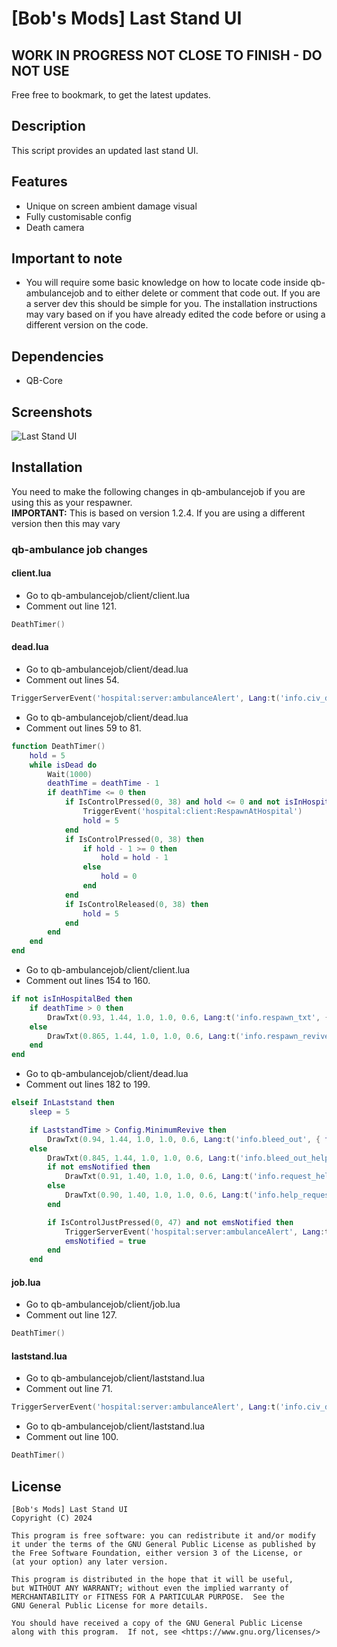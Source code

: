 # [Bob's Mods] Last Stand UI

## WORK IN PROGRESS NOT CLOSE TO FINISH - DO NOT USE

Free free to bookmark, to get the latest updates.

## Description

This script provides an updated last stand UI.

## Features

- Unique on screen ambient damage visual
- Fully customisable config
- Death camera

## Important to note

- You will require some basic knowledge on how to locate code inside qb-ambulancejob and to either delete or comment that code out. If you are a server dev this should be simple for you. The installation instructions may vary based on if you have already edited the code before or using a different version on the code.

## Dependencies

- QB-Core

## Screenshots

![Last Stand UI](https://i.imgur.com/ObKuQwE.png)

## Installation

You need to make the following changes in qb-ambulancejob if you are using this as your respawner.\
**IMPORTANT:** This is based on version 1.2.4. If you are using a different version then this may vary

### qb-ambulance job changes

#### client.lua

- Go to qb-ambulancejob/client/client.lua
- Comment out line 121.

```lua
DeathTimer()
```

#### dead.lua

- Go to qb-ambulancejob/client/dead.lua
- Comment out lines 54.

```lua
TriggerServerEvent('hospital:server:ambulanceAlert', Lang:t('info.civ_died'))
```

- Go to qb-ambulancejob/client/dead.lua
- Comment out lines 59 to 81.

```lua
function DeathTimer()
    hold = 5
    while isDead do
        Wait(1000)
        deathTime = deathTime - 1
        if deathTime <= 0 then
            if IsControlPressed(0, 38) and hold <= 0 and not isInHospitalBed then
                TriggerEvent('hospital:client:RespawnAtHospital')
                hold = 5
            end
            if IsControlPressed(0, 38) then
                if hold - 1 >= 0 then
                    hold = hold - 1
                else
                    hold = 0
                end
            end
            if IsControlReleased(0, 38) then
                hold = 5
            end
        end
    end
end
```

- Go to qb-ambulancejob/client/client.lua
- Comment out lines 154 to 160.

```lua
if not isInHospitalBed then
    if deathTime > 0 then
        DrawTxt(0.93, 1.44, 1.0, 1.0, 0.6, Lang:t('info.respawn_txt', { deathtime = math.ceil(deathTime) }), 255, 255, 255, 255)
    else
        DrawTxt(0.865, 1.44, 1.0, 1.0, 0.6, Lang:t('info.respawn_revive', { holdtime = hold, cost = Config.BillCost }), 255, 255, 255, 255)
    end
end
```

- Go to qb-ambulancejob/client/dead.lua
- Comment out lines 182 to 199.

```lua
elseif InLaststand then
    sleep = 5

    if LaststandTime > Config.MinimumRevive then
        DrawTxt(0.94, 1.44, 1.0, 1.0, 0.6, Lang:t('info.bleed_out', { time = math.ceil(LaststandTime) }), 255, 255, 255, 255)
    else
        DrawTxt(0.845, 1.44, 1.0, 1.0, 0.6, Lang:t('info.bleed_out_help', { time = math.ceil(LaststandTime) }), 255, 255, 255, 255)
        if not emsNotified then
            DrawTxt(0.91, 1.40, 1.0, 1.0, 0.6, Lang:t('info.request_help'), 255, 255, 255, 255)
        else
            DrawTxt(0.90, 1.40, 1.0, 1.0, 0.6, Lang:t('info.help_requested'), 255, 255, 255, 255)
        end

        if IsControlJustPressed(0, 47) and not emsNotified then
            TriggerServerEvent('hospital:server:ambulanceAlert', Lang:t('info.civ_down'))
            emsNotified = true
        end
    end
```

#### job.lua

- Go to qb-ambulancejob/client/job.lua
- Comment out line 127.

```lua
DeathTimer()
```

#### laststand.lua

- Go to qb-ambulancejob/client/laststand.lua
- Comment out line 71.

```lua
TriggerServerEvent('hospital:server:ambulanceAlert', Lang:t('info.civ_down'))
```

- Go to qb-ambulancejob/client/laststand.lua
- Comment out line 100.

```lua
DeathTimer()
```

## License

```.
[Bob's Mods] Last Stand UI
Copyright (C) 2024

This program is free software: you can redistribute it and/or modify
it under the terms of the GNU General Public License as published by
the Free Software Foundation, either version 3 of the License, or
(at your option) any later version.

This program is distributed in the hope that it will be useful,
but WITHOUT ANY WARRANTY; without even the implied warranty of
MERCHANTABILITY or FITNESS FOR A PARTICULAR PURPOSE.  See the
GNU General Public License for more details.

You should have received a copy of the GNU General Public License
along with this program.  If not, see <https://www.gnu.org/licenses/>
```
